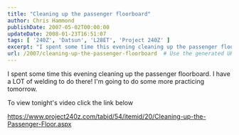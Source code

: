 ```yaml
---
title: "Cleaning up the passenger floorboard"
author: Chris Hammond
publishDate: 2007-05-02T00:00:00
updateDate: 2008-01-23T16:51:07
tags: [ '240Z', 'Datsun', 'L28ET', 'Project 240Z' ]
excerpt: "I spent some time this evening cleaning up the passenger floorboard. I have a LOT of welding to do there! I'm going to do some more practicing tomorrow. To view tonight's video click the link..."
url: /2007/cleaning-up-the-passenger-floorboard  # Use the generated URL with year
---
```

<P>I spent some time this evening cleaning up the passenger floorboard. I have a LOT of welding to do there! I'm going to do some more practicing tomorrow.</P> <P>To view tonight's video click the link below</P> <P><A href="/tabid/54/itemid/20/Cleaning-up-the-Passenger-Floor.aspx">https://www.project240z.com/tabid/54/itemid/20/Cleaning-up-the-Passenger-Floor.aspx</A></P>
